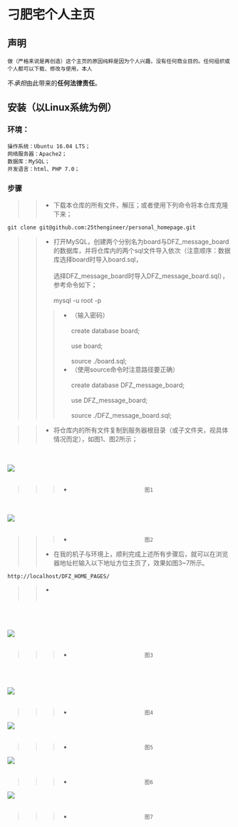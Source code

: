 # 刁肥宅个人主页

## 声明

	做（严格来说是再创造）这个主页的原因纯粹是因为个人兴趣，没有任何商业目的。任何组织或个人都可以下载、修改与使用，本人
不*承担*由此带来的**任何法律责任**。

## 安装（以Linux系统为例）

### 环境：
	操作系统：Ubuntu 16.04 LTS；
	网络服务器：Apache2；
	数据库：MySQL；
	开发语言：html、PHP 7.0；

### 步骤

>>* 下载本仓库的所有文件，解压；或者使用下列命令将本仓库克隆下来；

	git clone git@github.com:25thengineer/personal_homepage.git

>>* 打开MySQL，创建两个分别名为board与DFZ_message_board的数据库，并将仓库内的两个sql文件导入依次（注意顺序：数据库选择board时导入board.sql，<br></br>选择DFZ_message_board时导入DFZ_message_board.sql），参考命令如下；<br></br>
mysql -u root -p
>>>* （输入密码）<br></br>
create database board;<br></br>
use board;<br></br>
source ./board.sql;
>>>* （使用source命令时注意路径要正确）<br></br>
create database DFZ_message_board;<br></br>
use DFZ_message_board;<br></br>
source ./DFZ_message_board.sql;

>>* 将仓库内的所有文件复制到服务器根目录（或子文件夹，视具体情况而定），如图1、图2所示；

<br></br>
![](https://github.com/25thengineer/personal_homepage/blob/master/setup/x1.png)
<br></br>
>>>*							图1

<br></br>
![](https://github.com/25thengineer/personal_homepage/blob/master/setup/x2.png)
<br></br>
>>>*							图2
>>* 在我的机子与环境上，顺利完成上述所有步骤后，就可以在浏览器地址栏输入以下地址方位主页了，效果如图3~7所示。

	http://localhost/DFZ_HOME_PAGES/
>>* <br></br>

<br></br>	
![](https://github.com/25thengineer/personal_homepage/blob/master/setup/x3.png)
<br></br>
>>>*							图3

<br></br>	
![](https://github.com/25thengineer/personal_homepage/blob/master/setup/x4.png)
<br></br>
>>>*							图4
	
![](https://github.com/25thengineer/personal_homepage/blob/master/setup/x5.png)
<br></br>	
>>>*							图5

![](https://github.com/25thengineer/personal_homepage/blob/master/setup/x6.png)
<br></br>
>>>*							图6
	
![](https://github.com/25thengineer/personal_homepage/blob/master/setup/x7.png)
<br></br>

>>>*							图7
